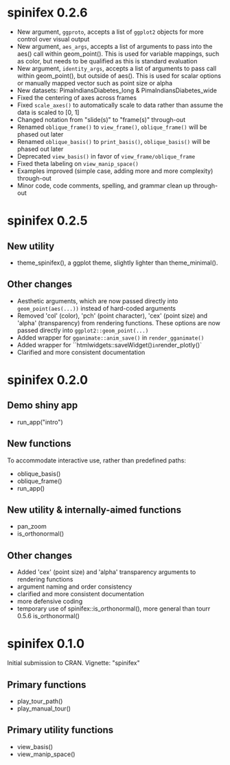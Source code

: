 # spinifex 0.2.6

- New argument, `ggproto`, accepts a list of `ggplot2` objects for more control over visual output
- New argument, `aes_args`, accepts a list of arguments to pass into the aes() call within geom_point(). This is used for variable mappings, such as color, but needs to be qualified as this is standard evaluation
- New argument, `identity_args`, accepts a list of arguments to pass call within geom_point(), but outside of aes(). This is used for scalar options or manually mapped vector such as point size or alpha
- New datasets: PimaIndiansDiabetes_long & PimaIndiansDiabetes_wide
- Fixed the centering of axes across frames
- Fixed `scale_axes()` to automatically scale to data rather than assume the data is scaled to [0, 1]
- Changed notation from "slide(s)" to "frame(s)" through-out
- Renamed `oblique_frame()` to `view_frame()`, `oblique_frame()` will be phased out later
- Renamed `oblique_basis()` to `print_basis()`, `oblique_basis()` will be phased out later
- Deprecated `view_basis()` in favor of `view_frame/oblique_frame`
- Fixed theta labeling on `view_manip_space()`
- Examples improved (simple case, adding more and more complexity) through-out 
- Minor code, code comments, spelling, and grammar clean up through-out


# spinifex 0.2.5

## New utility

- theme_spinifex(), a ggplot theme, slightly lighter than theme_minimal().

## Other changes

- Aesthetic arguments, which are now passed directly into `geom_point(aes(...))` instead of hard-coded arguments
- Removed 'col' (color), 'pch' (point character), 'cex' (point size) and 'alpha' (transparency) from rendering functions. These options are now passed directly into `ggplot2::geom_point(...)`
- Added wrapper for `gganimate::anim_save()` in `render_gganimate()` 
- Added wrapper for ``htmlwidgets::saveWidget()` in `render_plotly()`
- Clarified and more consistent documentation


# spinifex 0.2.0

## Demo shiny app

- run_app("intro")

## New functions
To accommodate interactive use, rather than predefined paths:

- oblique_basis()
- oblique_frame()
- run_app()

## New utility & internally-aimed functions

- pan_zoom
- is_orthonormal()

## Other changes

- Added 'cex' (point size) and 'alpha' transparency arguments to rendering functions
- argument naming and order consistency
- clarified and more consistent documentation
- more defensive coding
- temporary use of spinifex::is_orthonormal(), more general than tourr 0.5.6 is_orthonormal()


# spinifex 0.1.0

Initial submission to CRAN. Vignette: "spinifex"

## Primary functions

- play_tour_path()
- play_manual_tour()

## Primary utility functions

- view_basis()
- view_manip_space()

